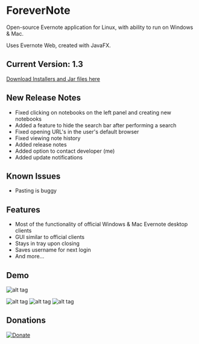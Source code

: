 # ForeverNote

Open-source Evernote application for Linux, with ability to run on Windows & Mac. 

Uses Evernote Web, created with JavaFX.


## Current Version: 1.3
[Download Installers and Jar files here](https://sourceforge.net/projects/forevernote/files/)

## New Release Notes
- Fixed clicking on notebooks on the left panel and creating new notebooks
- Added a feature to hide the search bar after performing a search
- Fixed opening URL's in the user's default browser
- Fixed viewing note history
- Added release notes
- Added option to contact developer (me)
- Added update notifications

## Known Issues
- Pasting is buggy

## Features 
- Most of the functionality of official Windows & Mac Evernote desktop clients
- GUI similar to official clients
- Stays in tray upon closing
- Saves username for next login
- And more...

## Demo
![alt tag](https://github.com/milan102/ForeverNote/blob/master/gifs/forevernote.gif)

![alt tag](https://github.com/milan102/ForeverNote/blob/master/gifs/forevnote_sample1.png)
![alt tag](https://github.com/milan102/ForeverNote/blob/master/gifs/forevnote_sample2.png)
![alt tag](https://github.com/milan102/ForeverNote/blob/master/gifs/forevnote_sample3.png)


## Donations
[![Donate](https://www.paypalobjects.com/en_US/i/btn/btn_donateCC_LG.gif)](https://www.paypal.com/cgi-bin/webscr?cmd=_donations&business=HL3P4UC2JKEAN&lc=US&item_name=Milan%27s%20Software&currency_code=USD&bn=PP%2dDonationsBF%3abtn_donateCC_LG%2egif%3aNonHosted)
